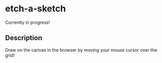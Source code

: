 # etch-a-sketch

Currently in progress!

## Description

Draw on the canvas in the browser by moving your mouse cursor over the grid!